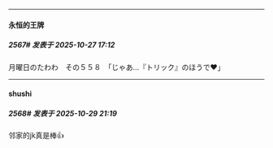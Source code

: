 ﻿
*****

####  永恒的王牌  
##### 2567#       发表于 2025-10-27 17:12

月曜日のたわわ　その５５８　「じゃあ…『トリック』のほうで❤」


*****

####  shushi  
##### 2568#       发表于 2025-10-29 21:19

邻家的jk真是棒👍

